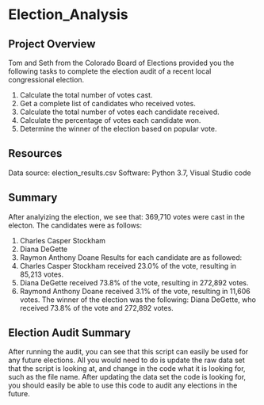 # Election_Analysis

## Project Overview
Tom and Seth from the Colorado Board of Elections provided you the following tasks to complete the election audit of a recent local congressional election.

1. Calculate the total number of votes cast.
2. Get a complete list of candidates who received votes.
3. Calculate the total number of votes each candidate received.
4. Calculate the percentage of votes each candidate won.
5. Determine the winner of the election based on popular vote.

## Resources
Data source: election_results.csv
Software: Python 3.7, Visual Studio code

## Summary
After analyizing the election, we see that:
369,710 votes were cast in the electon.
The candidates were as follows:
1. Charles Casper Stockham
2. Diana DeGette
3. Raymon Anthony Doane
Results for each candidate are as followed:
1. Charles Casper Stockham received 23.0% of the vote, resulting in 85,213 votes.
2. Diana DeGette received 73.8% of the vote, resulting in 272,892 votes.
3. Raymond Anthony Doane received 3.1% of the vote, resulting in 11,606 votes.
The winner of the election was the following:
Diana DeGette, who received 73.8% of the vote and 272,892 votes.

## Election Audit Summary
After running the audit, you can see that this script can easily be used for any future elections. All you would need to do is update the raw data set that the script is looking at, and change in the code what it is looking for, such as the file name. After updating the data set the code is looking for, you should easily be able to use this code to audit any elections in the future.
